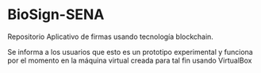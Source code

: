 # BioSign-SENA
Repositorio Aplicativo de firmas usando tecnología blockchain.

Se informa a los usuarios que esto es un prototipo experimental y funciona por el momento en la máquina virtual creada para tal fin usando VirtualBox
